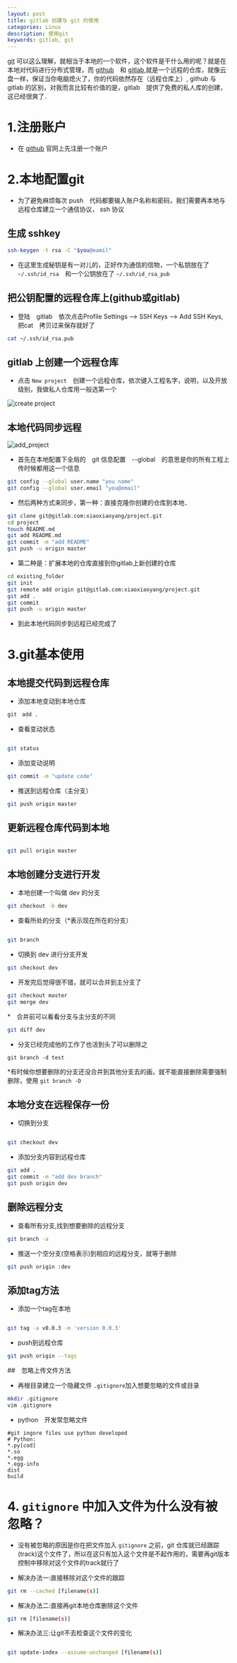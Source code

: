 ```yaml
---
layout: post
title: gitlab 创建与 git 的使用
categories: Linux
description: 使用git
keywords: gitlab, git
---
```


  [git](https://git-scm.com/) 可以这么理解，就相当于本地的一个软件，这个软件是干什么用的呢？就是在本地对代码进行分布式管理，而 [github](https://github.com/)　和 [gitlab](https://gitlab.com/),就是一个远程的仓库，就像云盘一样，保证当你电脑熄火了，你的代码依然存在（远程仓库上）, github 与　gitlab 的区别，对我而言比较有价值的是，gitlab　提供了免费的私人库的创建，这已经很爽了．





# 1.注册账户


* 在 [github](https://github.com/) 官网上先注册一个账户 


# 2.本地配置git

* 为了避免麻烦每次 push　代码都要输入账户名称和密码，我们需要再本地与远程仓库建立一个通信协议， ssh 协议


## 生成 sshkey

```bash
ssh-keygen -t rsa -C "$you@eamil"


```
* 在这里生成秘钥是有一对儿的，正好作为通信的信物，一个私钥放在了 `~/.ssh/id_rsa`　和一个公钥放在了 `~/.ssh/id_rsa_pub`



## 把公钥配置的远程仓库上(github或gitlab) 

* 登陆　gitlab　依次点击Profile Settings –> SSH Keys –> Add SSH Keys, 把cat　拷贝过来保存就好了

```bash
cat ~/.ssh/id_rsa.pub

```


## gitlab 上创建一个远程仓库


* 点击 `New project`　创建一个远程仓库，依次键入工程名字，说明，以及开放级别，我做私人仓库用一般选第一个

![create project](/images/posts/Linux/gitlab.com-.jpg)




## 本地代码同步远程


![add_project](/images/posts/Linux/gitlab.com-add-project.jpg)


* 首先在本地配置下全局的　git 信息配置　--global　的意思是你的所有工程上传时候都用这一个信息

```bash
git config --global user.name "you name"
git config --global user.email "you@email"

```

* 然后两种方式来同步，第一种：直接克隆你创建的仓库到本地．


```bash
git clone git@gitlab.com:xiaoxiaoyang/project.git
cd project
touch README.md
git add README.md
git commit -m "add README"
git push -u origin master

```

* 第二种是：扩展本地的仓库直接到你gitlab上新创建的仓库


```bash
cd existing_folder
git init
git remote add origin git@gitlab.com:xiaoxiaoyang/project.git
git add .
git commit
git push -u origin master

```

* 到此本地代码同步到远程已经完成了



# 3.git基本使用

## 本地提交代码到远程仓库

* 添加本地变动到本地仓库


```bash
git　add .

```

* 查看变动状态


```bash

git status

```


* 添加变动说明

```bash
git commit -m "update code"

```

* 推送到远程仓库（主分支）

```bash
git push origin master

```

## 更新远程仓库代码到本地


```bash

git pull origin master
```

## 本地创建分支进行开发

* 本地创建一个叫做 dev 的分支

```bash
git checkout -b dev

```

* 查看所处的分支（*表示现在所在的分支）

```bash

git branch

```

* 切换到 dev 进行分支开发

```bash
git checkout dev 

```

* 开发完后觉得很不错，就可以合并到主分支了

```bash
git checkout master
git merge dev
```

*　合并前可以看看分支与主分支的不同

```bash
git diff dev

```

* 分支已经完成他的工作了也活到头了可以删除之

```
git branch -d test 
```

*有时候你想要删除的分支还没合并到其他分支去的画，就不能直接删除需要强制删除，使用 `git branch -D`

## 本地分支在远程保存一份

* 切换到分支

```bash

git checkout dev
```

* 添加分支内容到远程仓库

```bash
git add .
git commit -m "add dev branch"
git push origin dev

```

## 删除远程分支

* 查看所有分支,找到想要删除的远程分支

```bash
git branch -a

```

* 推送一个空分支(空格表示)到相应的远程分支，就等于删除


```bash
git push origin :dev

```

## 添加tag方法

* 添加一个tag在本地

```bash

git tag -a v0.0.3 -m 'version 0.0.3'
```

* push到远程仓库

```bash
git push origin --tags

```

##　忽略上传文件方法

* 再根目录建立一个隐藏文件 `.gitignore`加入想要忽略的文件或目录

```bash
mkdir .gitignore
vim .gitignore
```
* python　开发常忽略文件

```
#git ingore files use python developed
# Python:
*.py[cod]
*.so
*.egg
*.egg-info
dist
build
```



# 4. `gitignore` 中加入文件为什么没有被忽略？

* 没有被忽略的原因是你在把文件加入 `gitignore` 之前，git 仓库就已经跟踪(track)这个文件了，所以在这只有加入这个文件是不起作用的，需要再git版本控制中移除对这个文件的track就行了

* 解决办法一:直接移除对这个文件的跟踪

```bash
git rm --cached [filename(s)]

```

* 解决办法二:直接再git本地仓库删除这个文件

```bash
git rm [filename(s)]

```

* 解决办法三:让git不去检查这个文件的变化

```bash

git update-index --assume-unchanged [filename(s)]
```













